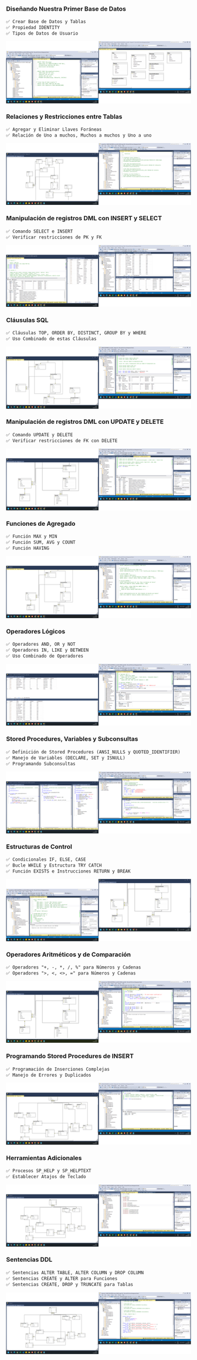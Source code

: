 ### Diseñando Nuestra Primer Base de Datos
    ✅ Crear Base de Datos y Tablas
    ✅ Propiedad IDENTITY
    ✅ Tipos de Datos de Usuario

![alt text](imgs/image01.png)

### Relaciones y Restricciones entre Tablas
    ✅ Agregar y Eliminar Llaves Foráneas
    ✅ Relación de Uno a muchos, Muchos a muchos y Uno a uno

![alt text](imgs/image02.png)

### Manipulación de registros DML con INSERT y SELECT
    ✅ Comando SELECT e INSERT
    ✅ Verificar restricciones de PK y FK

![alt text](imgs/image03.png)

### Cláusulas SQL
    ✅ Cláusulas TOP, ORDER BY, DISTINCT, GROUP BY y WHERE
    ✅ Uso Combinado de estas Cláusulas

![alt text](imgs/image04.png)

### Manipulación de registros DML con UPDATE y DELETE
    ✅ Comando UPDATE y DELETE
    ✅ Verificar restricciones de FK con DELETE

![alt text](imgs/image05.png)

### Funciones de Agregado
    ✅ Función MAX y MIN
    ✅ Función SUM, AVG y COUNT
    ✅ Función HAVING

![alt text](imgs/image06.png)

### Operadores Lógicos
    ✅ Operadores AND, OR y NOT
    ✅ Operadores IN, LIKE y BETWEEN
    ✅ Uso Combinado de Operadores

![alt text](imgs/image07.png)

### Stored Procedures, Variables y Subconsultas
    ✅ Definición de Stored Procedures (ANSI_NULLS y QUOTED_IDENTIFIER)
    ✅ Manejo de Variables (DECLARE, SET y ISNULL)
    ✅ Programando Subconsultas

![alt text](imgs/image08.png)

### Estructuras de Control
    ✅ Condicionales IF, ELSE, CASE
    ✅ Bucle WHILE y Estructura TRY CATCH
    ✅ Función EXISTS e Instrucciones RETURN y BREAK

![alt text](imgs/image09.png)

### Operadores Aritméticos y de Comparación
    ✅ Operadores "+, -, *, /, %" para Números y Cadenas
    ✅ Operadores ">, <, <>, =" para Números y Cadenas

![alt text](imgs/image10.png)

### Programando Stored Procedures de INSERT
    ✅ Programación de Inserciones Complejas
    ✅ Manejo de Errores y Duplicados

![alt text](imgs/image11.png)

### Herramientas Adicionales
    ✅ Procesos SP_HELP y SP_HELPTEXT
    ✅ Establecer Atajos de Teclado

![alt text](imgs/image12.png)

### Sentencias DDL
    ✅ Sentencias ALTER TABLE, ALTER COLUMN y DROP COLUMN
    ✅ Sentencias CREATE y ALTER para Funciones
    ✅ Sentencias CREATE, DROP y TRUNCATE para Tablas

![alt text](imgs/image13.png)